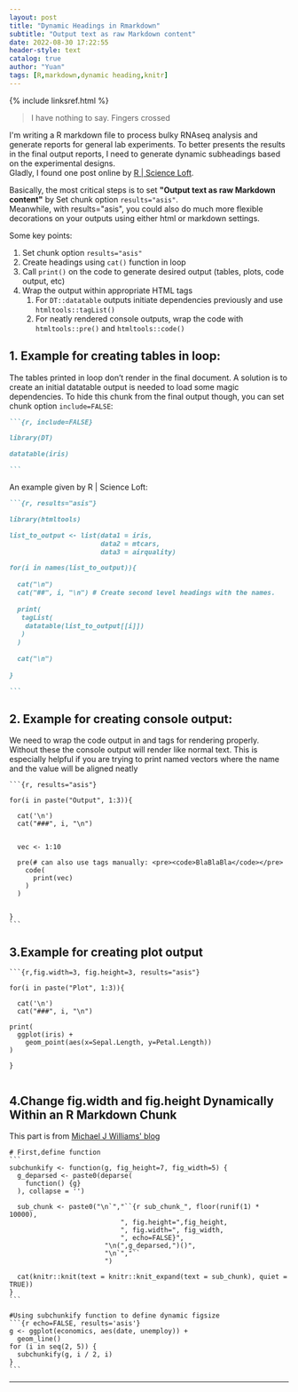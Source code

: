 ```yaml
---
layout: post
title: "Dynamic Headings in Rmarkdown"
subtitle: "Output text as raw Markdown content"
date: 2022-08-30 17:22:55
header-style: text
catalog: true
author: "Yuan"
tags: [R,markdown,dynamic heading,knitr]
---
```

{% include linksref.html %}
> I have nothing to say. Fingers crossed

I'm writing a R markdown file to process bulky RNAseq analysis and generate reports for general lab experiments. To better presents the results in the final output reports, I need to generate dynamic subheadings based on the experimental designs.\
Gladly, I found one post online by [ R | Science Loft](https://www.r-bloggers.com/2020/07/programmatically-create-new-headings-and-outputs-in-rmarkdown/).

Basically, the most critical steps is to set <b>"Output text as raw Markdown content"</b> by Set chunk option ```results="asis"```.\
Meanwhile, with results="asis", you could also do much more flexible decorations on your outputs using either html or markdown settings.

Some key points:
1. Set chunk option ```results="asis"```
2. Create headings using ```cat()``` function in loop
3. Call ```print()``` on the code to generate desired output (tables, plots, code output, etc)
4. Wrap the output within appropriate HTML tags
    1. For ```DT::datatable``` outputs initiate dependencies previously and use ```htmltools::tagList()```
    2. For neatly rendered console outputs, wrap the code with ```htmltools::pre()``` and ```htmltools::code()```

## 1. Example for creating tables in loop:

The tables printed in loop don’t render in the final document. A solution is to create an initial datatable output is needed to load some magic dependencies. To hide this chunk from the final output though, you can set chunk option ```include=FALSE```:

````md
```{r, include=FALSE}

library(DT)

datatable(iris)

```
````

An example given by R | Science Loft:

````md
```{r, results="asis"}

library(htmltools)

list_to_output <- list(data1 = iris,
                       data2 = mtcars,
                       data3 = airquality)

for(i in names(list_to_output)){
  
  cat("\n") 
  cat("##", i, "\n") # Create second level headings with the names.
  
  print(
   tagList(
    datatable(list_to_output[[i]])
   )
  )
  
  cat("\n")
  
}

```
````


## 2. Example for creating console output:

We need to wrap the code output in <code></code> and  tags for rendering properly. Without these the console output will render like normal text. This is especially helpful if you are trying to print named vectors where the name and the value will be aligned neatly
````
```{r, results="asis"}

for(i in paste("Output", 1:3)){
  
  cat('\n') 
  cat("###", i, "\n")
  
  
  vec <- 1:10
  
  pre(# can also use tags manually: <pre><code>BlaBlaBla</code></pre>
    code(
      print(vec)   
    )
  )
  
  
}
```
````

## 3.Example for creating plot output

````
```{r,fig.width=3, fig.height=3, results="asis"}

for(i in paste("Plot", 1:3)){
  
  cat('\n') 
  cat("###", i, "\n")

print(
  ggplot(iris) +
    geom_point(aes(x=Sepal.Length, y=Petal.Length))
)

}


````

## 4.Change fig.width and fig.height Dynamically Within an R Markdown Chunk
This part is from [Michael J Williams' blog ](http://michaeljw.com/blog/post/subchunkify/)
````
# First,define function
```
subchunkify <- function(g, fig_height=7, fig_width=5) {
  g_deparsed <- paste0(deparse(
    function() {g}
  ), collapse = '')

  sub_chunk <- paste0("\n`","``{r sub_chunk_", floor(runif(1) * 10000), 
                            ", fig.height=",fig_height, 
                            ", fig.width=", fig_width, 
                            ", echo=FALSE}",
                        "\n(",g_deparsed,")()",
                        "\n`","``
                        ")

  cat(knitr::knit(text = knitr::knit_expand(text = sub_chunk), quiet = TRUE))
}
```

#Using subchunkify function to define dynamic figsize
```{r echo=FALSE, results='asis'}
g <- ggplot(economics, aes(date, unemploy)) + 
  geom_line()
for (i in seq(2, 5)) {
  subchunkify(g, i / 2, i)
}
```
````
---

